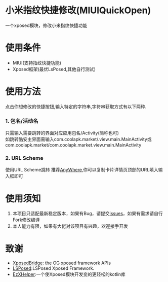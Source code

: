 # 小米指纹快捷修改(MIUIQuickOpen)
一个xposed模块，修改小米指纹快捷功能
# 使用条件
- MIUI(支持指纹快捷功能)
- Xposed框架(最优LsPosed,其他自行测试)
# 使用方法
点击你想修改的快捷按钮,输入特定的字符串,字符串获取方式有以下两种.
### 1. 包名/活动名
只需输入需要跳转的界面对应应用包名/Activity(简称也可)  
如跳转酷安主界面需输入com.coolapk.market/.view.main.MainActivity或com.coolapk.market/com.coolapk.market.view.main.MainActivity
### 2. URL Scheme
使用URL Scheme跳转
推荐[AnyWhere](https://www.coolapk.com/apk/com.absinthe.anywhere_),你可以复制卡片详情页顶部的URL填入输入框即可
# 使用须知
1. 本项目只适配最新稳定版本，如果有Bug，请提交[issues](https://github.com/lamprose/MIUIQuickOpen/issues)，如果有需求请自行Fork修改编译
2. 本人能力有限，如果有大佬对该项目有兴趣，欢迎接手开发
# 致谢
- [XposedBridge](https://github.com/rovo89/XposedBridge): the OG xposed framework APIs
- [LSPosed](https://github.com/LSPosed/LSPosed):LSPosed Xposed Framework.
- [EzXHelper](https://github.com/KyuubiRan/EzXHelper):一个使Xposed模块开发变的更轻松的kotlin库

